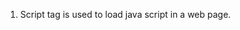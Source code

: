 1. Script tag is used to load java script in a web page. <script>
2. we can use the "src" attribute to load the javascript in another file . 
3. If a script tag contain a src attribute which is mapped to another java script file as well as has some code inside it then it will only execute the java scrpt code which is mapped through the src attribute . 